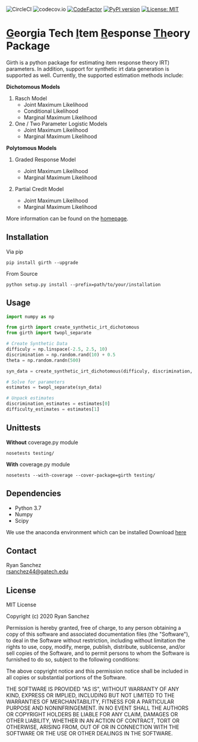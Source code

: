 ![CircleCI](https://circleci.com/gh/eribean/girth.svg?style=shield)
![codecov.io](https://codecov.io/gh/eribean/girth/coverage.svg?branch=master)
[![CodeFactor](https://www.codefactor.io/repository/github/eribean/girth/badge)](https://www.codefactor.io/repository/github/eribean/girth)
[![PyPI version](https://badge.fury.io/py/girth.svg)](https://badge.fury.io/py/girth)
[![License: MIT](https://img.shields.io/badge/License-MIT-yellow.svg)](https://opensource.org/licenses/MIT)

# <ins>**G**</ins>eorgia Tech <ins>**I**</ins>tem <ins>**R**</ins>esponse <ins>**Th**</ins>eory Package
Girth is a python package for estimating item response theory IRT) parameters.  In addition, support for synthetic irt data generation is supported as well.  Currently, the supported estimation methods include:

**Dichotomous Models**
1. Rasch Model
   * Joint Maximum Likelihood
   * Conditional Likelihood
   * Marginal Maximum Likelihood
2. One / Two Parameter Logistic Models
   * Joint Maximum Likelihood
   * Marginal Maximum Likelihood

**Polytomous Models**
1. Graded Response Model
   * Joint Maximum Likelihood
   * Marginal Maximum Likelihood

2. Partial Credit Model
   * Joint Maximum Likelihood
   * Marginal Maximum Likelihood

More information can be found on the [homepage](https://eribean.github.io/girth/).

## Installation
Via pip
```
pip install girth --upgrade
```

From Source
```
python setup.py install --prefix=path/to/your/installation
```

## Usage
```python
import numpy as np

from girth import create_synthetic_irt_dichotomous
from girth import twopl_separate

# Create Synthetic Data
difficuly = np.linspace(-2.5, 2.5, 10)
discrimination = np.random.rand(10) + 0.5
theta = np.random.randn(500)

syn_data = create_synthetic_irt_dichotomous(difficuly, discrimination, theta)

# Solve for parameters
estimates = twopl_separate(syn_data)

# Unpack estimates
discrimination_estimates = estimates[0]
difficulty_estimates = estimates[1]
```

## Unittests

**Without** coverage.py module
```
nosetests testing/
```

**With** coverage.py module
```
nosetests --with-coverage --cover-package=girth testing/
```

## Dependencies

* Python 3.7  
* Numpy  
* Scipy  

We use the anaconda environment which can be installed
Download [here](https://www.anaconda.com/distribution/)

## Contact

Ryan Sanchez  
rsanchez44@gatech.edu

## License

MIT License

Copyright (c) 2020 Ryan Sanchez

Permission is hereby granted, free of charge, to any person obtaining a copy
of this software and associated documentation files (the "Software"), to deal
in the Software without restriction, including without limitation the rights
to use, copy, modify, merge, publish, distribute, sublicense, and/or sell
copies of the Software, and to permit persons to whom the Software is
furnished to do so, subject to the following conditions:

The above copyright notice and this permission notice shall be included in all
copies or substantial portions of the Software.

THE SOFTWARE IS PROVIDED "AS IS", WITHOUT WARRANTY OF ANY KIND, EXPRESS OR
IMPLIED, INCLUDING BUT NOT LIMITED TO THE WARRANTIES OF MERCHANTABILITY,
FITNESS FOR A PARTICULAR PURPOSE AND NONINFRINGEMENT. IN NO EVENT SHALL THE
AUTHORS OR COPYRIGHT HOLDERS BE LIABLE FOR ANY CLAIM, DAMAGES OR OTHER
LIABILITY, WHETHER IN AN ACTION OF CONTRACT, TORT OR OTHERWISE, ARISING FROM,
OUT OF OR IN CONNECTION WITH THE SOFTWARE OR THE USE OR OTHER DEALINGS IN THE
SOFTWARE.

